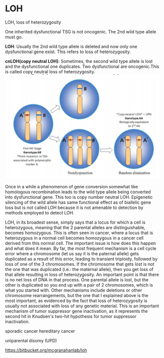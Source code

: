# LOH

LOH, loss of heterozygosity

One inherited dysfunctional TSG is not oncogenic. The 2nd wild type allele must go. 

**LOH**: Usually the 2nd wild type allele is deleted and now only one dysfunctional gene exist. This refers to loss of heterozygosity. 

**cnLOH(copy neutral LOH)**: Sometimes, the second wild type allele is lost and the dysfunctional one duplicates. Two dysfunctional are oncogenic.This is called copy neutral loss of heterozygosity. 
![](pics/20200810_2.png)

Once in a while a phenomenon of gene conversion somewhat like homologous recombination leads to the wild type allele being converted into dysfunctional gene. This too is copy number neutral LOH. Epigenetic silencing of the wild allele has same functional effect as of biallelic gene loss but is not called LOH because it is not amenable to detection by methods employed to detect LOH.

LOH, in its broadest sense, simply says that a locus for which a cell is heterozygous, meaning that the 2 parental alleles are distinguishable, becomes homozygous. This is often seen in cancer, where a locus that is heterozygous in a normal cell becomes homozygous in a cancer cell derived from this normal cell. The important issue is how does this happen and what does it mean. By far, the most frequent mechanism is a cell cycle error where a chromosome (let us say it is the paternal allele) gets duplicated as a result of this error, leading to transient triploidy, followed by loss of one of the 3 chromosomes. If the chromosome that gets lost is not the one that was duplicated (i.e.: the maternal allele), then you get loss of that allele resulting in loss of heterozygosity. An important point is that there is no net loss of DNA in that process. One parental allele is lost, but the other is duplicated so you end up with a pair of 2 chromosomes, which is what you started with. Other mechanisms include deletions or other chromosome rearrangements, but the one that I explained above is the most important, as evidenced by the fact that loss of heterozygosity is usually not associated with loss of any genetic material. This is an important mechanism of tumor suppressor gene inactivation, as it represents the second hit in Knudsen's two-hit hypothesis for tumor suppressor inactivation.

sporadic cancer
hereditary cancer

uniparental disomy (UPD)

https://bitbucket.org/mcgranahanlab/loh

